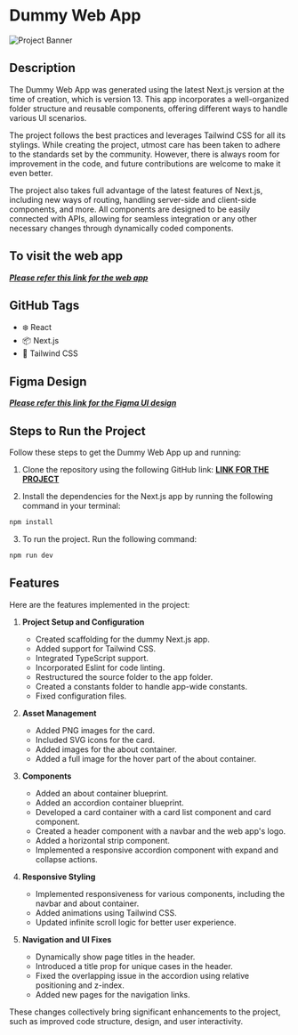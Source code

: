 # Dummy Web App

![Project Banner](./banner/banner1.png)

## Description

The Dummy Web App was generated using the latest Next.js version at the time of creation, which is version 13. This app incorporates a well-organized folder structure and reusable components, offering different ways to handle various UI scenarios.

The project follows the best practices and leverages Tailwind CSS for all its stylings. While creating the project, utmost care has been taken to adhere to the standards set by the community. However, there is always room for improvement in the code, and future contributions are welcome to make it even better.

The project also takes full advantage of the latest features of Next.js, including new ways of routing, handling server-side and client-side components, and more. All components are designed to be easily connected with APIs, allowing for seamless integration or any other necessary changes through dynamically coded components.

## To visit the web app

***[Please refer this link for the web app](https://dummy-web-app.vercel.app/)***

## GitHub Tags

- :snowflake: React
- :package: Next.js
- :art: Tailwind CSS

## Figma Design

***[Please refer this link for the Figma UI design](https://www.figma.com/file/mDcukj2nHsYU2AQNuiG5ad/Build-Test?node-id=0%3A1&mode=dev)***

## Steps to Run the Project

Follow these steps to get the Dummy Web App up and running:

1. Clone the repository using the following GitHub link:
   **[LINK FOR THE PROJECT](https://github.com/developmentByJuned/dummy-web-app)**

2. Install the dependencies for the Next.js app by running the following command in your terminal:

  ```bash
  npm install
  ```

3. To run the project. Run the following command:

  ```bash
  npm run dev
  ```

## Features

Here are the features implemented in the project:

1. **Project Setup and Configuration**
   - Created scaffolding for the dummy Next.js app.
   - Added support for Tailwind CSS.
   - Integrated TypeScript support.
   - Incorporated Eslint for code linting.
   - Restructured the source folder to the app folder.
   - Created a constants folder to handle app-wide constants.
   - Fixed configuration files.

2. **Asset Management**
   - Added PNG images for the card.
   - Included SVG icons for the card.
   - Added images for the about container.
   - Added a full image for the hover part of the about container.

3. **Components**
   - Added an about container blueprint.
   - Added an accordion container blueprint.
   - Developed a card container with a card list component and card component.
   - Created a header component with a navbar and the web app's logo.
   - Added a horizontal strip component.
   - Implemented a responsive accordion component with expand and collapse actions.

4. **Responsive Styling**
   - Implemented responsiveness for various components, including the navbar and about container.
   - Added animations using Tailwind CSS.
   - Updated infinite scroll logic for better user experience.

5. **Navigation and UI Fixes**
   - Dynamically show page titles in the header.
   - Introduced a title prop for unique cases in the header.
   - Fixed the overlapping issue in the accordion using relative positioning and z-index.
   - Added new pages for the navigation links.

These changes collectively bring significant enhancements to the project, such as improved code structure, design, and user interactivity.
